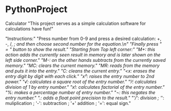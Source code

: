 # PythonProject
Calculator
"This project serves as a simple calculation software for calculations have fun!"

"Instructions:"
"Press number from 0-9 and press a desired calculation: +, -, /, *; and then choose second number for the equation.\n"
"Finally press " = " button to show the result."
"Starting from Top left corner:"
"M+: this action adds the currently seen result in memory and is later shown on the left side corner."
"M-: on the other hands subtracts from the currently saved memory."
"MC: clears the current memory."
"MR: reads from the memory and puts it into the entry."
"C: cleans the current entry."
"<x: erases the entry digit by digit with each click."
"x²: raises the entry number to 2nd power."
"√: calculates a square root of the entry number."
"⅟: calculates division of 1 by entry number."
"x!: calculates factorial of the entry number."
"%: makes a percentage number of entry number."
"¬: this negates the entry number."
".: adds a float point precision to the result."
"'/': division ; '*': muliplication ; '-': subtraction ; '+' addition ; '=': equal sign."
